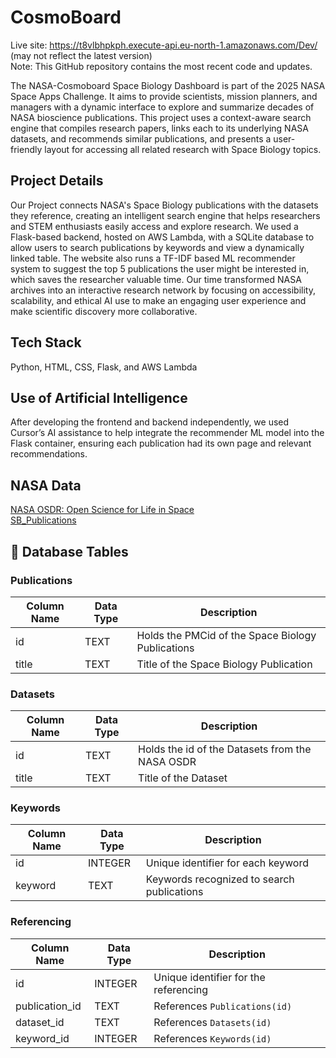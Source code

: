# CosmoBoard
Live site: https://t8vlbhpkph.execute-api.eu-north-1.amazonaws.com/Dev/ (may not reflect the latest version)<br>
Note: This GitHub repository contains the most recent code and updates.

The NASA-Cosmoboard Space Biology Dashboard is part of the 2025 NASA Space Apps Challenge. It aims to provide scientists, mission planners, and managers with a dynamic interface to explore and summarize decades of NASA bioscience publications. This project uses a context-aware search engine that compiles research papers, links each to its underlying NASA datasets, and recommends similar publications, and presents a user-friendly layout for accessing all related research with Space Biology topics.

## Project Details
Our Project connects NASA's Space Biology publications with the datasets they reference, creating an intelligent search engine that helps researchers and STEM enthusiasts easily access and explore research. We used a Flask-based backend, hosted on AWS Lambda, with a SQLite database to allow users to search publications by keywords and view a dynamically linked table. The website also runs a TF-IDF based ML recommender system to suggest the top 5 publications the user might be interested in, which saves the researcher valuable time. Our time transformed NASA archives into an interactive research network by focusing on accessibility, scalability, and ethical AI use to make an engaging user experience and make scientific discovery more collaborative.

## Tech Stack
Python, HTML, CSS, Flask, and AWS Lambda

## Use of Artificial Intelligence
After developing the frontend and backend independently, we used Cursor’s AI assistance to help integrate the recommender ML model into the Flask container, ensuring each publication had its own page and relevant recommendations.

## NASA Data
[NASA OSDR: Open Science for Life in Space](https://osdr.nasa.gov/bio/repo/search?q=&data_source=cgene,alsda,esa&data_type=study)<br>
[SB_Publications](https://github.com/jgalazka/SB_publications)

## 💾 Database Tables
### Publications
| Column Name | Data Type | Description                                       |
| ----------- | --------- | ------------------------------------------------- |
| id          | TEXT      | Holds the PMCid of the Space Biology Publications |
| title       | TEXT      | Title of the Space Biology Publication            |

### Datasets
| Column Name | Data Type | Description                                       |
| ----------- | --------- | ------------------------------------------------- |
| id          | TEXT      | Holds the id of the Datasets from the NASA OSDR   |
| title       | TEXT      | Title of the Dataset                              |

### Keywords
| Column Name | Data Type | Description                                       |
| ----------- | --------- | ------------------------------------------------- |
| id          | INTEGER   | Unique identifier for each keyword                |
| keyword     | TEXT      | Keywords recognized to search publications        |

### Referencing
| Column Name    | Data Type | Description                                       |
| -------------- | --------- | ------------------------------------------------- |
| id             | INTEGER   | Unique identifier for the referencing             |
| publication_id | TEXT      | References `Publications(id)`                     |
| dataset_id     | TEXT      | References `Datasets(id)`                         |
| keyword_id     | INTEGER   | References `Keywords(id)`                         |
